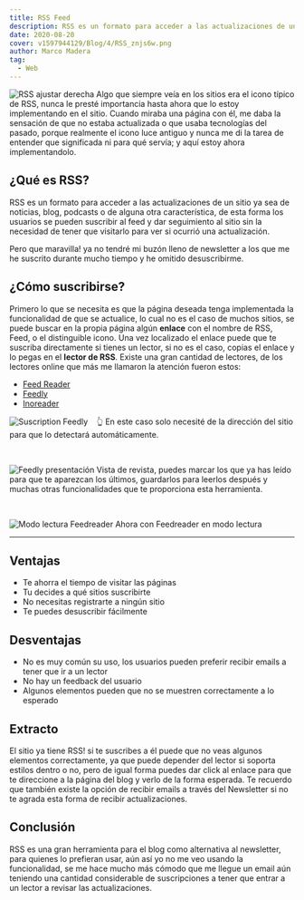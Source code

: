```yaml
---
title: RSS Feed
description: RSS es un formato para acceder a las actualizaciones de un sitio ya sea de noticias, blog, podcasts o de alguna otra característica.
date: 2020-08-20
cover: v1597944129/Blog/4/RSS_znjs6w.png
author: Marco Madera
tag:
  - Web
---
```


![RSS ajustar derecha](https://res.cloudinary.com/marcomadera/image/upload/c_scale,h_100,w_100/v1597944129/Blog/4/RSS_znjs6w.png)
Algo que siempre veía en los sitios era el icono típico de RSS, nunca le presté importancia hasta ahora que lo estoy implementando en el sitio. Cuando miraba una página con él, me daba la sensación de que no estaba actualizada o que usaba tecnologías del pasado, porque realmente el icono luce antiguo y nunca me di la tarea de entender que significada ni para qué servía; y aquí estoy ahora implementandolo.

## ¿Qué es RSS?

RSS es un formato para acceder a las actualizaciones de un sitio ya sea de noticias, blog, podcasts o de alguna otra característica, de esta forma los usuarios se pueden suscribir al feed y dar seguimiento al sitio sin la necesidad de tener que visitarlo para ver si ocurrió una actualización.

Pero que maravilla! ya no tendré mi buzón lleno de newsletter a los que me he suscrito durante mucho tiempo y he omitido desuscribirme.

## ¿Cómo suscribirse?

Primero lo que se necesita es que la página deseada tenga implementada la funcionalidad de que se actualice, lo cual no es el caso de muchos sitios, se puede buscar en la propia página algún **enlace** con el nombre de RSS, Feed, o el distinguible icono. Una vez localizado el enlace puede que te suscriba directamente si tienes un lector, si no es el caso, copias el enlace y lo pegas en el **lector de RSS**. Existe una gran cantidad de lectores, de los lectores online que más me llamaron la atención fueron estos:

- [Feed Reader](https://feedreader.com/)
- [Feedly](https://feedly.com/)
- [Inoreader](https://www.inoreader.com/)

![Suscription Feedly](https://res.cloudinary.com/marcomadera/image/upload/v1597948860/Blog/4/subscription-feedly_cen18m.png)
&nbsp; &nbsp;👆 En este caso solo necesité de la dirección del sitio para que lo detectará automáticamente.

&nbsp;

![Feedly presentación](https://res.cloudinary.com/marcomadera/image/upload/v1597947959/Blog/4/ejemplo-rss-feedly_lyldsf.png)
Vista de revista, puedes marcar los que ya has leído para que te aparezcan los últimos, guardarlos para leerlos después y muchas otras funcionalidades que te proporciona esta herramienta.

&nbsp;

![Modo lectura Feedreader](https://res.cloudinary.com/marcomadera/image/upload/c_scale,w_780/v1597947960/Blog/4/ejemplo-rss-feedreader-lectura_wpqjz2.png)
Ahora con Feedreader en modo lectura

---

## Ventajas

- Te ahorra el tiempo de visitar las páginas
- Tu decides a qué sitios suscribirte
- No necesitas registrarte a ningún sitio
- Te puedes desuscribir fácilmente

## Desventajas

- No es muy común su uso, los usuarios pueden preferir recibir emails a tener que ir a un lector
- No hay un feedback del usuario
- Algunos elementos pueden que no se muestren correctamente a lo esperado

## Extracto

El sitio ya tiene RSS! si te suscribes a él puede que no veas algunos elementos correctamente, ya que puede depender del lector si soporta estilos dentro o no, pero de igual forma puedes dar click al enlace para que te direccione a la página del blog y verlo de la forma esperada. Te recuerdo que también existe la opción de recibir emails a través del Newsletter si no te agrada esta forma de recibir actualizaciones.

## Conclusión

RSS es una gran herramienta para el blog como alternativa al newsletter, para quienes lo prefieran usar, aún así yo no me veo usando la funcionalidad, se me hace mucho más cómodo que me llegue un email aún teniendo una cantidad considerable de suscripciones a tener que entrar a un lector a revisar las actualizaciones.
